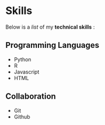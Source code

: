 # Skills

Below is a _list_ of my **technical skills** :

## Programming Languages
- Python
- R
- Javascript
- HTML

## Collaboration
- Git
- Github
